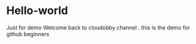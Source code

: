 # Hello-world
Just for demo
Welcome back to cloudobby channel . this is the demo for github beginners
